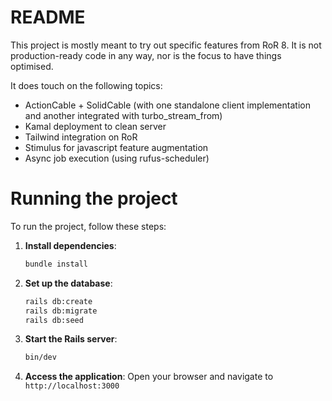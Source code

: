 # README

This project is mostly meant to try out specific features from RoR 8.
It is not production-ready code in any way, nor is the focus to have things optimised.

It does touch on the following topics:

- ActionCable + SolidCable (with one standalone client implementation and another integrated with turbo_stream_from)
- Kamal deployment to clean server
- Tailwind integration on RoR
- Stimulus for javascript feature augmentation
- Async job execution (using rufus-scheduler)

# Running the project

To run the project, follow these steps:

1. **Install dependencies**:

   ```sh
   bundle install
   ```

2. **Set up the database**:

   ```sh
   rails db:create
   rails db:migrate
   rails db:seed
   ```

3. **Start the Rails server**:

   ```sh
   bin/dev
   ```

4. **Access the application**:
   Open your browser and navigate to `http://localhost:3000`

